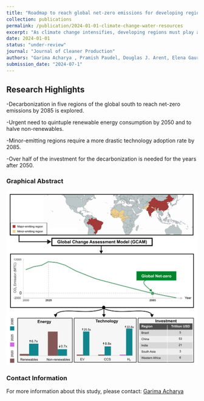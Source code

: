 ```yaml
---
title: "Roadmap to reach global net-zero emissions for developing regions by 2085"
collection: publications
permalink: /publication/2024-01-01-climate-change-water-resources
excerpt: "As climate change intensifies, developing regions must play a crucial role in achieving net-zero emissions, but regional efforts remain underexplored. Our analysis highlights the need for substantial energy system transformations and increased investments, with varying adoption rates of emerging technologies like electric vehicles, hydrogen, and carbon capture across regions, requiring significant financial commitment to achieve a carbon-neutral future by 2085."
date: 2024-01-01
status: "under-review"
journal: "Journal of Cleaner Production"
authors: "Garima Acharya , Pramish Paudel, Douglas J. Arent, Elena Gaura, Shukra Raj Paudel"
submission_date: "2024-07-1"
---
```



## Research Highlights
-Decarbonization in five regions of the global south to reach net-zero
emissions by 2085 is explored.

-Urgent need to quintuple renewable energy consumption by 2050 and to
halve non-renewables.

-Minor-emitting regions require a more drastic technology adoption rate by
2085.

-Over half of the investment for the decarbonization is needed for the years
after 2050. ​​
### Graphical Abstract
![Graphical Abstract](/images/GA_netzero.png)

### Contact Information
For more information about this study, please contact:
[Garima Acharya](mailto:garima.acharya58@gmail.com)
